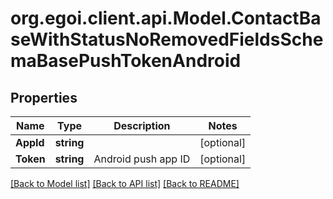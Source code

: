 
# org.egoi.client.api.Model.ContactBaseWithStatusNoRemovedFieldsSchemaBasePushTokenAndroid

## Properties

Name | Type | Description | Notes
------------ | ------------- | ------------- | -------------
**AppId** | **string** |  | [optional] 
**Token** | **string** | Android push app ID | [optional] 

[[Back to Model list]](../README.md#documentation-for-models)
[[Back to API list]](../README.md#documentation-for-api-endpoints)
[[Back to README]](../README.md)

